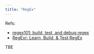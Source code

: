 ```yaml
---
title: "RegEx"
---
```


Refs:

- [regex101: build, test, and debug regex](https://regex101.com/)
- [RegExr: Learn, Build, & Test RegEx](https://regexr.com/)

TBE
